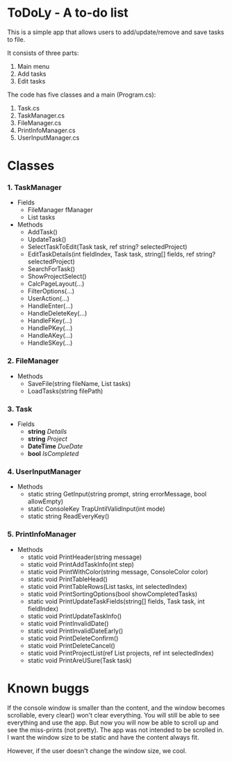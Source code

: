 # ToDoLy - A to-do list

This is a simple app that allows users to add/update/remove and save tasks to file.

It consists of three parts:

1. Main menu
2. Add tasks
3. Edit tasks


The code has five classes and a main (Program.cs):

1. Task.cs
2. TaskManager.cs
3. FileManager.cs
4. PrintInfoManager.cs
5. UserInputManager.cs

# Classes

### 1. TaskManager
  * Fields
    * FileManager fManager
    * List<Task> tasks
  * Methods
    * AddTask()
    * UpdateTask()
    * SelectTaskToEdit(Task task, ref string? selectedProject)
    * EditTaskDetails(int fieldIndex, Task task, string[] fields, ref string? selectedProject)
    * SearchForTask()
    * ShowProjectSelect()
    * CalcPageLayout(...)
    * FilterOptions(...)
    * UserAction(...)
    * HandleEnter(...)
    * HandleDeleteKey(...)
    * HandleFKey(...)
    * HandlePKey(...)
    * HandleAKey(...)
    * HandleSKey(...)

### 2. FileManager
  * Methods
    * SaveFile(string fileName, List<Task> tasks)
    * LoadTasks(string filePath)

### 3. Task
  * Fields
    * **string** _Details_
    * **string** _Project_
    * **DateTime** _DueDate_
    * **bool** _IsCompleted_

### 4. UserInputManager
  * Methods
    * static string GetInput(string prompt, string errorMessage, bool allowEmpty)
    * static ConsoleKey TrapUntilValidInput(int mode)
    * static string ReadEveryKey()

### 5. PrintInfoManager
  * Methods
    * static void PrintHeader(string message)
    * static void PrintAddTaskInfo(int step)
    * static void PrintWithColor(string message, ConsoleColor color)
    * static void PrintTableHead()
    * static void PrintTableRows(List<Task> tasks, int selectedIndex)
    * static void PrintSortingOptions(bool showCompletedTasks)
    * static void PrintUpdateTaskFields(string[] fields, Task task, int fieldIndex)
    * static void PrintUpdateTaskInfo()
    * static void PrintInvalidDate()
    * static void PrintInvalidDateEarly()
    * static void PrintDeleteConfirm()
    * static void PrintDeleteCancel()
    * static void PrintProjectList(ref List<string> projects, ref int selectedIndex)
    * static void PrintAreUSure(Task task)
      
# Known buggs
If the console window is smaller than the content, and the window becomes scrollable, every clear() won't clear everything.
You will still be able to see everything and use the app. But now you will now be able to scroll up and see the miss-prints (not pretty).
The app was not intended to be scrolled in. I want the window size to be static and have the content always fit.

However, if the user doesn't change the window size, we cool.
